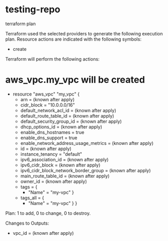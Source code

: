 # testing-repo

terraform plan

Terraform used the selected providers to generate the following execution plan. Resource actions are indicated with the following
symbols:
  + create

Terraform will perform the following actions:

  # aws_vpc.my_vpc will be created
  + resource "aws_vpc" "my_vpc" {
      + arn                                  = (known after apply)
      + cidr_block                           = "10.0.0.0/16"
      + default_network_acl_id               = (known after apply)
      + default_route_table_id               = (known after apply)
      + default_security_group_id            = (known after apply)
      + dhcp_options_id                      = (known after apply)
      + enable_dns_hostnames                 = true
      + enable_dns_support                   = true
      + enable_network_address_usage_metrics = (known after apply)
      + id                                   = (known after apply)
      + instance_tenancy                     = "default"
      + ipv6_association_id                  = (known after apply)
      + ipv6_cidr_block                      = (known after apply)
      + ipv6_cidr_block_network_border_group = (known after apply)
      + main_route_table_id                  = (known after apply)
      + owner_id                             = (known after apply)
      + tags                                 = {
          + "Name" = "my-vpc"
        }
      + tags_all                             = {
          + "Name" = "my-vpc"
        }
    }

Plan: 1 to add, 0 to change, 0 to destroy.

Changes to Outputs:
  + vpc_id = (known after apply)

